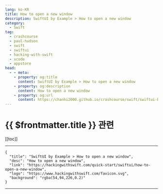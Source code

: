 ```yaml
---
lang: ko-KR
title: How to open a new window
description: SwiftUI by Example > How to open a new window
category:
  - Swift
tag: 
  - crashcourse
  - paul-hudson
  - swift
  - swiftui
  - hacking-with-swift
  - xcode
  - appstore
head:
  - - meta:
    - property: og:title
      content: SwiftUI by Example > How to open a new window
    - property: og:description
      content: How to open a new window
    - property: og:url
      content: https://chanhi2000.github.io/crashcourse/swift/swiftui-by-example/20-cross-platform-swiftui/how-to-open-a-new-window.html
---
```


# {{ $frontmatter.title }} 관련

[[toc]]

---

```component VPCard
{
  "title": "SwiftUI by Example > How to open a new window",
  "desc": "How to open a new window",
  "link": "https://hackingwithswift.com/quick-start/swiftui/how-to-open-a-new-window",
  "logo": "https://www.hackingwithswift.com/favicon.svg",
  "background": "rgba(54,94,226,0.2)"
}
```

---

<TagLinks />